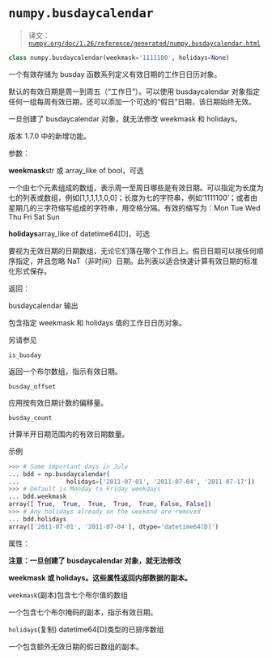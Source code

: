 # `numpy.busdaycalendar`

> 译文：[`numpy.org/doc/1.26/reference/generated/numpy.busdaycalendar.html`](https://numpy.org/doc/1.26/reference/generated/numpy.busdaycalendar.html)

```py
class numpy.busdaycalendar(weekmask='1111100', holidays=None)
```

一个有效存储为 busday 函数系列定义有效日期的工作日日历对象。

默认的有效日期是周一到周五（“工作日”）。可以使用 busdaycalendar 对象指定任何一组每周有效日期，还可以添加一个可选的“假日”日期，该日期始终无效。

一旦创建了 busdaycalendar 对象，就无法修改 weekmask 和 holidays。

版本 1.7.0 中的新增功能。

参数：

**weekmask**str 或 array_like of bool，可选

一个由七个元素组成的数组，表示周一至周日哪些是有效日期。可以指定为长度为七的列表或数组，例如[1,1,1,1,1,0,0]；长度为七的字符串，例如‘1111100’；或者由星期几的三字符缩写组成的字符串，用空格分隔。有效的缩写为：Mon Tue Wed Thu Fri Sat Sun

**holidays**array_like of datetime64[D]，可选

要视为无效日期的日期数组，无论它们落在哪个工作日上。假日日期可以按任何顺序指定，并且忽略 NaT（非时间）日期。此列表以适合快速计算有效日期的标准化形式保存。

返回：

busdaycalendar 输出

包含指定 weekmask 和 holidays 值的工作日日历对象。

另请参见

`is_busday`

返回一个布尔数组，指示有效日期。

`busday_offset`

应用按有效日期计数的偏移量。

`busday_count`

计算半开日期范围内的有效日期数量。

示例

```py
>>> # Some important days in July
... bdd = np.busdaycalendar(
...             holidays=['2011-07-01', '2011-07-04', '2011-07-17'])
>>> # Default is Monday to Friday weekdays
... bdd.weekmask
array([ True,  True,  True,  True,  True, False, False])
>>> # Any holidays already on the weekend are removed
... bdd.holidays
array(['2011-07-01', '2011-07-04'], dtype='datetime64[D]') 
```

属性：

**注意：一旦创建了 busdaycalendar 对象，就无法修改**

**weekmask 或 holidays。这些属性返回内部数据的副本。**

`weekmask`(副本)包含七个布尔值的数组

一个包含七个布尔掩码的副本，指示有效日期。

`holidays`(复制) datetime64[D]类型的已排序数组

一个包含额外无效日期的假日数组的副本。
